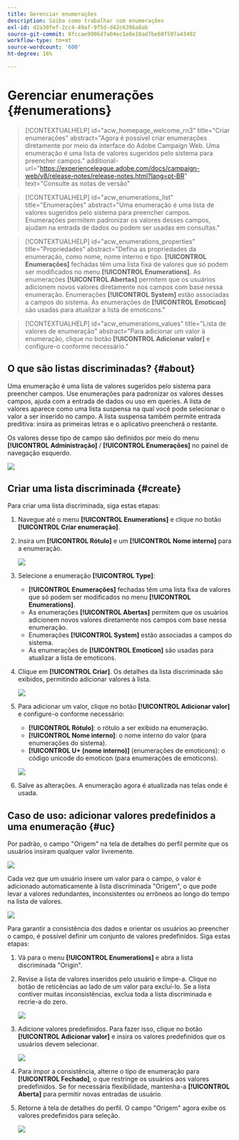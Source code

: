 ```yaml
---
title: Gerenciar enumerações
description: Saiba como trabalhar com enumerações
exl-id: d2a30fef-2cc4-49af-9f5d-d42c6396a8ab
source-git-commit: 8fccae9906d7a04ec1e8e10ad7be60f597a43492
workflow-type: tm+mt
source-wordcount: '600'
ht-degree: 16%

---
```


# Gerenciar enumerações {#enumerations}

>[!CONTEXTUALHELP]
>id="acw_homepage_welcome_rn3"
>title="Criar enumerações"
>abstract="Agora é possível criar enumerações diretamente por meio da interface do Adobe Campaign Web. Uma enumeração é uma lista de valores sugeridos pelo sistema para preencher campos."
>additional-url="https://experienceleague.adobe.com/docs/campaign-web/v8/release-notes/release-notes.html?lang=pt-BR" text="Consulte as notas de versão"


>[!CONTEXTUALHELP]
>id="acw_enumerations_list"
>title="Enumerações"
>abstract="Uma enumeração é uma lista de valores sugeridos pelo sistema para preencher campos. Enumerações permitem padronizar os valores desses campos, ajudam na entrada de dados ou podem ser usadas em consultas."

>[!CONTEXTUALHELP]
>id="acw_enumerations_properties"
>title="Propriedades"
>abstract="Defina as propriedades da enumeração, como nome, nome interno e tipo. **[!UICONTROL Enumerações]** fechadas têm uma lista fixa de valores que só podem ser modificados no menu **[!UICONTROL Enumerations]**. As enumerações **[!UICONTROL Abertas]** permitem que os usuários adicionem novos valores diretamente nos campos com base nessa enumeração. Enumerações **[!UICONTROL System]** estão associadas a campos do sistema. As enumerações de **[!UICONTROL Emoticon]** são usadas para atualizar a lista de emoticons."

>[!CONTEXTUALHELP]
>id="acw_enumerations_values"
>title="Lista de valores de enumeração"
>abstract="Para adicionar um valor à enumeração, clique no botão **[!UICONTROL Adicionar valor]** e configure-o conforme necessário."

## O que são listas discriminadas? {#about}

Uma enumeração é uma lista de valores sugeridos pelo sistema para preencher campos. Use enumerações para padronizar os valores desses campos, ajuda com a entrada de dados ou uso em queries. A lista de valores aparece como uma lista suspensa na qual você pode selecionar o valor a ser inserido no campo. A lista suspensa também permite entrada preditiva: insira as primeiras letras e o aplicativo preencherá o restante.

Os valores desse tipo de campo são definidos por meio do menu **[!UICONTROL Administração]** / **[!UICONTROL Enumerações]** no painel de navegação esquerdo.

![](assets/enumeration-list.png)

## Criar uma lista discriminada {#create}

Para criar uma lista discriminada, siga estas etapas:

1. Navegue até o menu **[!UICONTROL Enumerations]** e clique no botão **[!UICONTROL Criar enumeração]**.

1. Insira um **[!UICONTROL Rótulo]** e um **[!UICONTROL Nome interno]** para a enumeração.

   ![](assets/enumeration-create.png)

1. Selecione a enumeração **[!UICONTROL Type]**:

   * **[!UICONTROL Enumerações]** fechadas têm uma lista fixa de valores que só podem ser modificados no menu **[!UICONTROL Enumerations]**.
   * As enumerações **[!UICONTROL Abertas]** permitem que os usuários adicionem novos valores diretamente nos campos com base nessa enumeração.
   * Enumerações **[!UICONTROL System]** estão associadas a campos do sistema.
   * As enumerações de **[!UICONTROL Emoticon]** são usadas para atualizar a lista de emoticons.

1. Clique em **[!UICONTROL Criar]**. Os detalhes da lista discriminada são exibidos, permitindo adicionar valores à lista.

   ![](assets/enumeration-details.png)

1. Para adicionar um valor, clique no botão **[!UICONTROL Adicionar valor]** e configure-o conforme necessário:

   * **[!UICONTROL Rótulo]**: o rótulo a ser exibido na enumeração.
   * **[!UICONTROL Nome interno]**: o nome interno do valor (para enumerações do sistema).
   * **[!UICONTROL U+ (nome interno)]** (enumerações de emoticons): o código unicode do emoticon (para enumerações de emoticons).

   ![](assets/enumeration-emoticon.png)

1. Salve as alterações. A enumeração agora é atualizada nas telas onde é usada.

## Caso de uso: adicionar valores predefinidos a uma enumeração {#uc}

Por padrão, o campo &quot;Origem&quot; na tela de detalhes do perfil permite que os usuários insiram qualquer valor livremente.

![](assets/enumeration-uc-profile.png)

Cada vez que um usuário insere um valor para o campo, o valor é adicionado automaticamente à lista discriminada &quot;Origem&quot;, o que pode levar a valores redundantes, inconsistentes ou errôneos ao longo do tempo na lista de valores.

![](assets/enumeration-uc-choice.png)

Para garantir a consistência dos dados e orientar os usuários ao preencher o campo, é possível definir um conjunto de valores predefinidos. Siga estas etapas:

1. Vá para o menu **[!UICONTROL Enumerations]** e abra a lista discriminada &quot;Origin&quot;.

2. Revise a lista de valores inseridos pelo usuário e limpe-a. Clique no botão de reticências ao lado de um valor para excluí-lo. Se a lista contiver muitas inconsistências, exclua toda a lista discriminada e recrie-a do zero.

   ![](assets/enumeration-uc-clean.png)

3. Adicione valores predefinidos. Para fazer isso, clique no botão **[!UICONTROL Adicionar valor]** e insira os valores predefinidos que os usuários devem selecionar.

   ![](assets/enumeration-uc-create.png)

4. Para impor a consistência, alterne o tipo de enumeração para **[!UICONTROL Fechado]**, o que restringe os usuários aos valores predefinidos.
Se for necessária flexibilidade, mantenha-a **[!UICONTROL Aberta]** para permitir novas entradas de usuário.

5. Retorne à tela de detalhes do perfil. O campo &quot;Origem&quot; agora exibe os valores predefinidos para seleção.

   ![](assets/enumeration-uc-populated.png)
